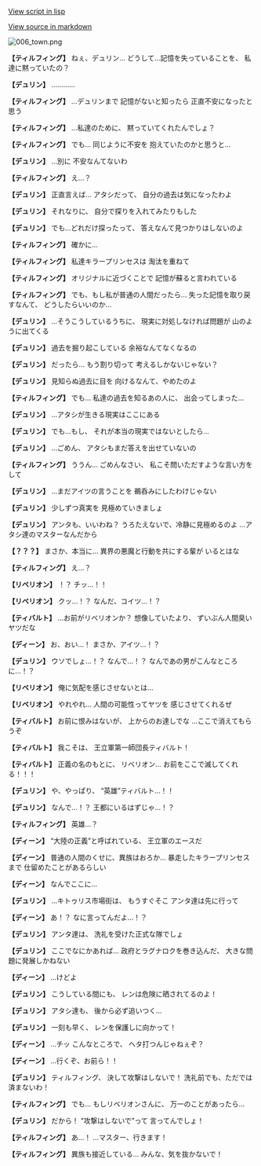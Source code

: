[View script in lisp](../scripts/1720302.txt)

[View source in markdown](1720302.md)

![006_town.png](../images/backgrounds/006_town.png)

**【ティルフィング】**
ねぇ、デュリン…
どうして…記憶を失っていることを、
私達に黙っていたの？

**【デュリン】**
…………

**【ティルフィング】**
…デュリンまで
記憶がないと知ったら
正直不安になったと思う

**【ティルフィング】**
…私達のために、
黙っていてくれたんでしょ？

**【ティルフィング】**
でも…
同じように不安を
抱えていたのかと思うと…

**【デュリン】**
…別に
不安なんてないわ

**【ティルフィング】**
え…？

**【デュリン】**
正直言えば…
アタシだって、
自分の過去は気になったわよ

**【デュリン】**
それなりに、
自分で探りを入れてみたりもした

**【デュリン】**
でも…どれだけ探ったって、
答えなんて見つかりはしないのよ

**【ティルフィング】**
確かに…

**【ティルフィング】**
私達キラープリンセスは
淘汰を重ねて

**【ティルフィング】**
オリジナルに近づくことで
記憶が蘇ると言われている

**【ティルフィング】**
でも、もし私が普通の人間だったら…
失った記憶を取り戻すなんて、
どうしたらいいのか…

**【デュリン】**
…そうこうしているうちに、
現実に対処しなければ問題が
山のように出てくる

**【デュリン】**
過去を掘り起こしている
余裕なんてなくなるの

**【デュリン】**
だったら…
もう割り切って
考えるしかないじゃない？

**【デュリン】**
見知らぬ過去に目を
向けるなんて、やめたのよ

**【ティルフィング】**
でも…
私達の過去を知るあの人に、
出会ってしまった…

**【デュリン】**
…アタシが生きる現実はここにある

**【デュリン】**
でも…もし、
それが本当の現実ではないとしたら…

**【デュリン】**
…ごめん、
アタシもまだ答えを出せていないの

**【ティルフィング】**
ううん…
ごめんなさい、
私こそ問いただすような言い方をして

**【デュリン】**
…まだアイツの言うことを
鵜呑みにしたわけじゃない

**【デュリン】**
少しずつ真実を
見極めていきましょ

**【デュリン】**
アンタも、いいわね？
うろたえないで、冷静に見極めるのよ
…アタシ達のマスターなんだから

**【？？？】**
まさか、本当に…
異界の悪魔と行動を共にする輩が
いるとはな

**【ティルフィング】**
え…？

**【リベリオン】**
！？
チッ…！！

**【リベリオン】**
クッ…！？
なんだ、コイツ…！？

**【ティバルト】**
…お前がリベリオンか？
想像していたより、
ずいぶん人間臭いヤツだな

**【ディーン】**
お、おい…！
まさか、アイツ…！？

**【デュリン】**
ウソでしょ…！？
なんで…！？
なんであの男がこんなところに…！？

**【リベリオン】**
俺に気配を感じさせないとは…

**【リベリオン】**
やれやれ…
人間の可能性ってヤツを
感じさせてくれるぜ

**【ティバルト】**
お前に恨みはないが、
上からのお達しでな
…ここで消えてもらうぞ

**【ティバルト】**
我こそは、
王立軍第一師団長ティバルト！

**【ティバルト】**
正義の名のもとに、
リベリオン…
お前をここで滅してくれる！！！

**【デュリン】**
や、やっぱり、
“英雄”ティバルト…！！

**【デュリン】**
なんで…！？
王都にいるはずじゃ…！？

**【ティルフィング】**
英雄…？

**【ディーン】**
“大陸の正義”と呼ばれている、
王立軍のエースだ

**【ディーン】**
普通の人間のくせに、異族はおろか…
暴走したキラープリンセスまで
仕留めたことがあるらしい

**【ディーン】**
なんでここに…

**【デュリン】**
…キトゥリス市場街は、
もうすぐそこ
アンタ達は先に行って

**【ディーン】**
あ！？
なに言ってんだよ…！？

**【デュリン】**
アンタ達は、
洗礼を受けた正式な隊でしょ

**【デュリン】**
ここでなにかあれば…
政府とラグナロクを巻き込んだ、
大きな問題に発展しかねない

**【ディーン】**
…けどよ

**【デュリン】**
こうしている間にも、
レンは危険に晒されてるのよ！

**【デュリン】**
アタシ達も、
後から必ず追いつく…

**【デュリン】**
一刻も早く、
レンを保護しに向かって！

**【ディーン】**
…チッ
こんなところで、
ヘタ打つんじゃねぇぞ？

**【ディーン】**
…行くぞ、お前ら！！

**【デュリン】**
ティルフィング、
決して攻撃はしないで！
洗礼前でも、ただでは済まないわ！

**【ティルフィング】**
でも…
もしリベリオンさんに、
万一のことがあったら…

**【デュリン】**
だから！
“攻撃はしないで”って
言ってんでしょ！

**【ティルフィング】**
あ…！
…マスター、行きます！

**【ティルフィング】**
異族も接近している…
みんな、気を抜かないで！